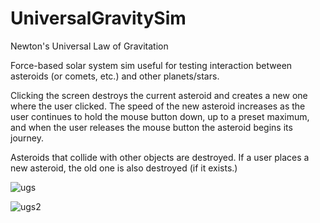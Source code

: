 # UniversalGravitySim
Newton's Universal Law of Gravitation

Force-based solar system sim useful for testing interaction between asteroids (or comets, etc.) and other planets/stars.

Clicking the screen destroys the current asteroid and creates a new one where the user clicked.  The speed of the new asteroid increases as the user continues to hold the mouse button down, up to a preset maximum, and when the user releases the mouse button the asteroid begins its journey.

Asteroids that collide with other objects are destroyed.  If a user places a new asteroid, the old one is also destroyed (if it exists.)

![ugs](https://user-images.githubusercontent.com/74695555/108787180-79f75900-7532-11eb-9c60-e9602111cb7e.png)

![ugs2](https://user-images.githubusercontent.com/74695555/108787182-7b288600-7532-11eb-9ae4-01eb89d2748f.png)

